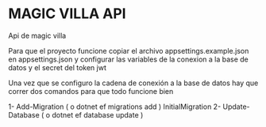 ﻿# MAGIC VILLA API

Api de magic villa

Para que el proyecto funcione copiar el archivo appsettings.example.json en appsettings.json y configurar las variables de la conexion a la base de datos y el secret del token jwt

Una vez que se configuro la cadena de conexión a la base de datos hay que correr dos comandos para que todo funcione bien

1- Add-Migration ( o dotnet ef migrations add ) InitialMigration
2- Update-Database ( o dotnet ef database update )